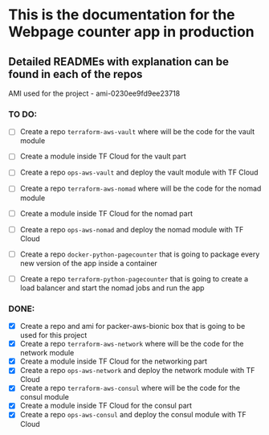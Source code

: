 # This is the documentation for the Webpage counter app in production

## Detailed READMEs with explanation can be found in each of the repos

AMI used for the project - ami-0230ee9fd9ee23718


### TO DO:

- [ ] Create a repo `terraform-aws-vault` where will be the code for the vault module
- [ ] Create a module inside TF Cloud for the vault part
- [ ] Create a repo `ops-aws-vault` and deploy the vault module with TF Cloud
- [ ] Create a repo `terraform-aws-nomad` where will be the code for the nomad module
- [ ] Create a module inside TF Cloud for the nomad part
- [ ] Create a repo `ops-aws-nomad` and deploy the nomad module with TF Cloud
- [ ] Create a repo `docker-python-pagecounter` that is going to package every new version of the app inside a container
- [ ] Create a repo `terraform-python-pagecounter` that is going to create a load balancer and start the nomad jobs and run the app


### DONE:

- [x] Create a repo and ami for packer-aws-bionic box that is going to be used for this project
- [x] Create a repo `terraform-aws-network` where will be the code for the network module
- [x] Create a module inside TF Cloud for the networking part
- [x] Create a repo `ops-aws-network` and deploy the network module with TF Cloud
- [x] Create a repo `terraform-aws-consul` where will be the code for the consul module
- [x] Create a module inside TF Cloud for the consul part
- [x] Create a repo `ops-aws-consul` and deploy the consul module with TF Cloud